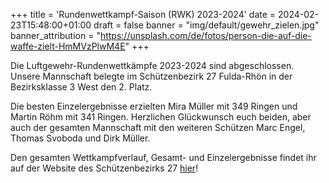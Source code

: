 +++
title = 'Rundenwettkampf-Saison (RWK) 2023-2024'
date = 2024-02-23T15:48:00+01:00
draft = false
banner = "img/default/gewehr_zielen.jpg"
banner_attribution = "https://unsplash.com/de/fotos/person-die-auf-die-waffe-zielt-HmMVzPlwM4E"
+++

Die Luftgewehr-Rundenwettkämpfe 2023-2024 sind abgeschlossen. Unsere Mannschaft belegte im Schützenbezirk 27 Fulda-Rhön in der Bezirksklasse 3 West den 2. Platz.

Die besten Einzelergebnisse erzielten Mira Müller mit 349 Ringen und Martin Röhm mit 341 Ringen. Herzlichen Glückwunsch euch beiden, aber auch der gesamten Mannschaft mit den weiteren Schützen Marc Engel, Thomas Svoboda und Dirk Müller.

Den gesamten Wettkampfverlauf, Gesamt- und Einzelergebnisse findet ihr auf der Website des Schützenbezirks 27 [hier](https://www.rwk-onlinemelder.de/online/listen/hsvsb27?sel_group_id=27&sel_discipline_id=4&sel_class_id=20&sel_list_type=competitionSchedule&sel_turn_date=&showCombined=0)!
